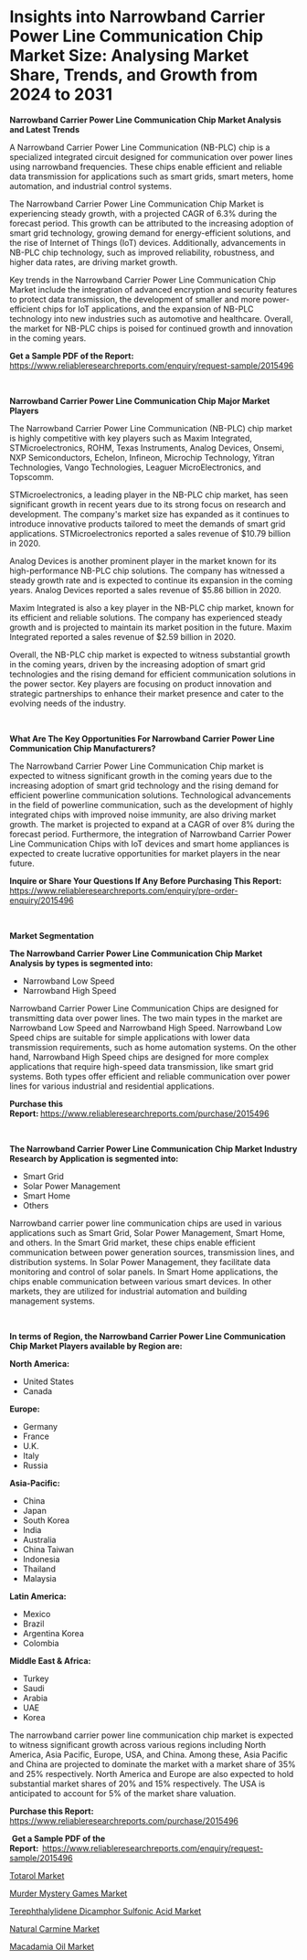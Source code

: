 <p><h1>Insights into Narrowband Carrier Power Line Communication Chip Market Size: Analysing Market Share, Trends, and Growth from 2024 to 2031</h1></p><p><strong>Narrowband Carrier Power Line Communication Chip Market Analysis and Latest Trends</strong></p>
<p><p>A Narrowband Carrier Power Line Communication (NB-PLC) chip is a specialized integrated circuit designed for communication over power lines using narrowband frequencies. These chips enable efficient and reliable data transmission for applications such as smart grids, smart meters, home automation, and industrial control systems.</p><p>The Narrowband Carrier Power Line Communication Chip Market is experiencing steady growth, with a projected CAGR of 6.3% during the forecast period. This growth can be attributed to the increasing adoption of smart grid technology, growing demand for energy-efficient solutions, and the rise of Internet of Things (IoT) devices. Additionally, advancements in NB-PLC chip technology, such as improved reliability, robustness, and higher data rates, are driving market growth.</p><p>Key trends in the Narrowband Carrier Power Line Communication Chip Market include the integration of advanced encryption and security features to protect data transmission, the development of smaller and more power-efficient chips for IoT applications, and the expansion of NB-PLC technology into new industries such as automotive and healthcare. Overall, the market for NB-PLC chips is poised for continued growth and innovation in the coming years.</p></p>
<p><strong>Get a Sample PDF of the Report:&nbsp;</strong> <a href="https://www.reliableresearchreports.com/enquiry/request-sample/2015496">https://www.reliableresearchreports.com/enquiry/request-sample/2015496</a></p>
<p>&nbsp;</p>
<p><strong>Narrowband Carrier Power Line Communication Chip Major Market Players</strong></p>
<p><p>The Narrowband Carrier Power Line Communication (NB-PLC) chip market is highly competitive with key players such as Maxim Integrated, STMicroelectronics, ROHM, Texas Instruments, Analog Devices, Onsemi, NXP Semiconductors, Echelon, Infineon, Microchip Technology, Yitran Technologies, Vango Technologies, Leaguer MicroElectronics, and Topscomm.</p><p>STMicroelectronics, a leading player in the NB-PLC chip market, has seen significant growth in recent years due to its strong focus on research and development. The company's market size has expanded as it continues to introduce innovative products tailored to meet the demands of smart grid applications. STMicroelectronics reported a sales revenue of $10.79 billion in 2020.</p><p>Analog Devices is another prominent player in the market known for its high-performance NB-PLC chip solutions. The company has witnessed a steady growth rate and is expected to continue its expansion in the coming years. Analog Devices reported a sales revenue of $5.86 billion in 2020.</p><p>Maxim Integrated is also a key player in the NB-PLC chip market, known for its efficient and reliable solutions. The company has experienced steady growth and is projected to maintain its market position in the future. Maxim Integrated reported a sales revenue of $2.59 billion in 2020.</p><p>Overall, the NB-PLC chip market is expected to witness substantial growth in the coming years, driven by the increasing adoption of smart grid technologies and the rising demand for efficient communication solutions in the power sector. Key players are focusing on product innovation and strategic partnerships to enhance their market presence and cater to the evolving needs of the industry.</p></p>
<p>&nbsp;</p>
<p><strong>What Are The Key Opportunities For Narrowband Carrier Power Line Communication Chip Manufacturers?</strong></p>
<p><p>The Narrowband Carrier Power Line Communication Chip market is expected to witness significant growth in the coming years due to the increasing adoption of smart grid technology and the rising demand for efficient powerline communication solutions. Technological advancements in the field of powerline communication, such as the development of highly integrated chips with improved noise immunity, are also driving market growth. The market is projected to expand at a CAGR of over 8% during the forecast period. Furthermore, the integration of Narrowband Carrier Power Line Communication Chips with IoT devices and smart home appliances is expected to create lucrative opportunities for market players in the near future.</p></p>
<p><strong>Inquire or Share Your Questions If Any Before Purchasing This Report:</strong> <a href="https://www.reliableresearchreports.com/enquiry/pre-order-enquiry/2015496">https://www.reliableresearchreports.com/enquiry/pre-order-enquiry/2015496</a></p>
<p>&nbsp;</p>
<p><strong>Market Segmentation</strong></p>
<p><strong>The Narrowband Carrier Power Line Communication Chip Market Analysis by types is segmented into:</strong></p>
<p><ul><li>Narrowband Low Speed</li><li>Narrowband High Speed</li></ul></p>
<p><p>Narrowband Carrier Power Line Communication Chips are designed for transmitting data over power lines. The two main types in the market are Narrowband Low Speed and Narrowband High Speed. Narrowband Low Speed chips are suitable for simple applications with lower data transmission requirements, such as home automation systems. On the other hand, Narrowband High Speed chips are designed for more complex applications that require high-speed data transmission, like smart grid systems. Both types offer efficient and reliable communication over power lines for various industrial and residential applications.</p></p>
<p><strong>Purchase this Report:&nbsp;</strong><a href="https://www.reliableresearchreports.com/purchase/2015496">https://www.reliableresearchreports.com/purchase/2015496</a></p>
<p>&nbsp;</p>
<p><strong>The Narrowband Carrier Power Line Communication Chip Market Industry Research by Application is segmented into:</strong></p>
<p><ul><li>Smart Grid</li><li>Solar Power Management</li><li>Smart Home</li><li>Others</li></ul></p>
<p><p>Narrowband carrier power line communication chips are used in various applications such as Smart Grid, Solar Power Management, Smart Home, and others. In the Smart Grid market, these chips enable efficient communication between power generation sources, transmission lines, and distribution systems. In Solar Power Management, they facilitate data monitoring and control of solar panels. In Smart Home applications, the chips enable communication between various smart devices. In other markets, they are utilized for industrial automation and building management systems.</p></p>
<p>&nbsp;</p>
<p><strong>In terms of Region, the Narrowband Carrier Power Line Communication Chip Market Players available by Region are:</strong></p>
<p>
    <p> <strong> North America: </strong>
        <ul>
            <li>United States</li>
            <li>Canada</li>
        </ul>
        </p> 
    <p> <strong> Europe: </strong>
        <ul>
            <li>Germany</li>
            <li>France</li>
            <li>U.K.</li>
            <li>Italy</li>
            <li>Russia</li>
        </ul>
        </p> 
    <p> <strong> Asia-Pacific: </strong>
        <ul>
            <li>China</li>
            <li>Japan</li>
            <li>South Korea</li>
            <li>India</li>
            <li>Australia</li>
            <li>China Taiwan</li>
            <li>Indonesia</li>
            <li>Thailand</li>
            <li>Malaysia</li>
        </ul>
        </p> 
    <p> <strong> Latin America: </strong>
        <ul>
            <li>Mexico</li>
            <li>Brazil</li>
            <li>Argentina Korea</li>
            <li>Colombia</li>
        </ul>
        </p> 
    <p> <strong> Middle East & Africa: </strong>
        <ul>
            <li>Turkey</li>
            <li>Saudi</li>
            <li>Arabia</li>
            <li>UAE</li>
            <li>Korea</li>
        </ul>
    </p>
    </p>
<p><p>The narrowband carrier power line communication chip market is expected to witness significant growth across various regions including North America, Asia Pacific, Europe, USA, and China. Among these, Asia Pacific and China are projected to dominate the market with a market share of 35% and 25% respectively. North America and Europe are also expected to hold substantial market shares of 20% and 15% respectively. The USA is anticipated to account for 5% of the market share valuation.</p></p>
<p><strong>Purchase this Report: </strong><a href="https://www.reliableresearchreports.com/purchase/2015496">https://www.reliableresearchreports.com/purchase/2015496</a></p>
<p>&nbsp;<strong>Get a Sample PDF of the Report:&nbsp;&nbsp;</strong><a href="https://www.reliableresearchreports.com/enquiry/request-sample/2015496">https://www.reliableresearchreports.com/enquiry/request-sample/2015496</a></p>
<p><strong></strong></p>
<p><p><a href="https://nifty-kite-d51.notion.site/Totarol-Market-Size-Share-Trends-Analysis-Report-By-Application-Regional-Outlook-Competitive-St-374716a1cdac4a44aca90e9cf3c5abeb">Totarol Market</a></p><p><a href="https://view.publitas.com/reportprime-1/murder-mystery-games-market-research-report-forecasted-for-period-from-2024-2031-by-market-type-market-application-and-region/">Murder Mystery Games Market</a></p><p><a href="https://view.publitas.com/reportprime-1/insights-into-terephthalylidene-dicamphor-sulfonic-acid-market-size-analysing-market-share-trends-and-growth-from-2024-to-2031/">Terephthalylidene Dicamphor Sulfonic Acid Market</a></p><p><a href="https://five-trouble-98a.notion.site/Natural-Carmine-Market-with-the-goal-of-estimating-the-market-size-and-future-growth-potential-of-va-2b48d9b3816647c8b10715680a1e78c5">Natural Carmine Market</a></p><p><a href="https://ivy-potential-64b.notion.site/Macadamia-Oil-Market-Insights-Market-Players-and-Forecast-Till-2031-63f9f7825267462ea725ab4d990e3abf">Macadamia Oil Market</a></p></p>
